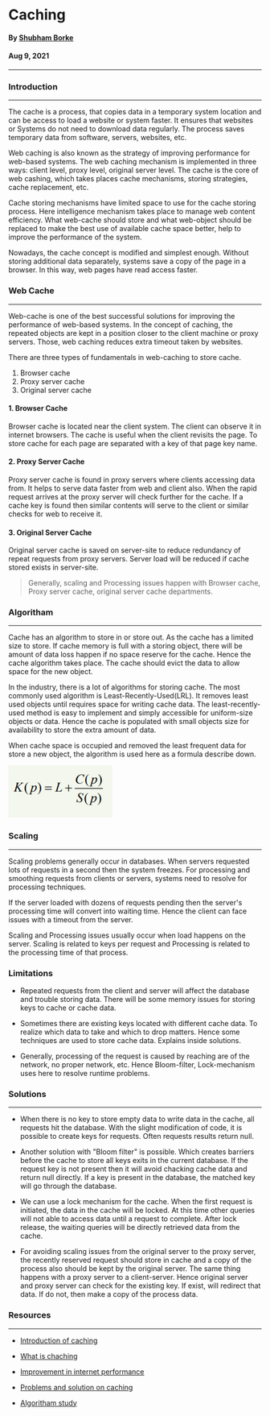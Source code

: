 # Caching

#### By  [Shubham Borke](https://github.com/shubhamborke7778)

#### Aug 9, 2021
<HR>


### Introduction
<hr>

The cache is a process, that copies data in a temporary system location and can be access to load a website or system faster. It ensures that websites or Systems do not need to download data regularly. The process saves temporary data from software, servers, websites, etc.

Web caching is also known as the strategy of improving performance for web-based systems. The web caching mechanism is implemented in three ways: client level, proxy level, original server level. The cache is the core of web cashing, which takes places cache mechanisms, storing strategies, cache replacement, etc.



Cache storing mechanisms have limited space to use for the cache storing process. Here intelligence mechanism takes place to manage web content efficiency. What web-cache should store and what web-object should be replaced to make the best use of available cache space better, help to improve the performance of the system.

Nowadays, the cache concept is modified and simplest enough. Without storing additional data separately, systems save a copy of the page in a browser. In this way, web pages have read access faster.





### Web Cache
<hr>

Web-cache is one of the best successful solutions for improving the performance of web-based systems. In the concept of caching, the repeated objects are kept in a position closer to the client machine or proxy servers. Those, web caching reduces extra timeout taken by websites.

There are three types of fundamentals in web-caching to store cache.
1. Browser cache
2. Proxy server cache
3. Original server cache

#### 1. Browser Cache

Browser cache is located near the client system. The client can observe it in internet browsers. The cache is useful when the client revisits the page. To store cache for each page are separated with a key of that page key name.

#### 2. Proxy Server Cache

Proxy server cache is found in proxy servers where clients accessing data from. It helps to serve data faster from web and client also. When the rapid request arrives at the proxy server will check further for the cache. If a cache key is found then similar contents will serve to the client or similar checks for web to receive it.

#### 3. Original Server Cache


Original server cache is saved on server-site to reduce redundancy of repeat requests from proxy servers. Server load will be reduced if cache stored exists in server-site.

>Generally, scaling and Processing issues happen with Browser cache, Proxy server cache, original server cache departments.

### Algoritham
<hr>

Cache has an algorithm to store in or store out. As the cache has a limited size to store. If cache memory is full with a storing object, there will be amount of data loss happen if no space reserve for the cache. Hence the cache algorithm takes place. The cache should evict the data to allow space for the new object.

In the industry, there is a lot of algorithms for storing cache.
The most commonly used algorithm is Least-Recently-Used(LRL). It removes least used objects until requires space for writing cache data. The least-recently-used method is easy to implement and simply accessible for uniform-size objects or data. Hence the cache is populated with small objects size for availability to store the extra amount of data.

When cache space is occupied and removed the least frequent data for store a new object, the algorithm is used here as a formula describe down.

![Formula for cache calculation](Capture.png)

### Scaling
<hr>

Scaling problems generally occur in databases. When servers requested lots of requests in a second then the system freezes. For processing and smoothing requests from clients or servers, systems need to resolve for processing techniques.

If the server loaded with dozens of requests pending then the server's processing time will convert into waiting time. Hence the client can face issues with a timeout from the server.

Scaling and Processing issues usually occur when load happens on the server. Scaling is related to keys per request and Processing is related to the processing time of that process.

### Limitations 

* Repeated requests from the client and server will affect the database and trouble storing data. There will be some memory issues for storing keys to cache or cache data.

* Sometimes there are existing keys located with different cache data. To realize which data to take and which to drop matters. Hence some techniques are used to store cache data. Explains inside solutions.

* Generally, processing of the request is caused by reaching are of the network, no proper network, etc. Hence Bloom-filter, Lock-mechanism uses here to resolve runtime problems.

### Solutions
<hr>

* When there is no key to store empty data to write data in the cache, all requests hit the database. With the slight modification of code, it is possible to create keys for requests. Often requests results return null.

* Another solution with "Bloom filter" is possible. Which creates barriers before the cache to store all keys exits in the current database. If the request key is not present then it will avoid chacking cache data and return null directly. If a key is present in the database, the matched key will go through the database. 

* We can use a lock mechanism for the cache. When the first request is initiated, the data in the cache will be locked. At this time other queries will not able to access data until a request to complete. After lock release, the waiting queries will be directly retrieved data from the cache.

* For avoiding scaling issues from the original server to the proxy server, the recently reserved request should store in cache and a copy of the process also should be kept by the original server. The same thing happens with a proxy server to a client-server. Hence original server and proxy server can check for the existing key. If exist, will redirect that data. If do not, then make a copy of the process data.

### Resources
<hr>

* [Introduction of caching](https://en.wikipedia.org/wiki/Cache_(computing)) 

* [What is chaching](https://www.fortinet.com/resources/cyberglossary/what-is-caching)

* [Improvement in internet performance](https://www.3pillarglobal.com/insights/blog-posts/how-web-caching-improves-internet-performance/)

* [Problems and solution on caching](https://medium.com/@mena.meseha/3-major-problems-and-solutions-in-the-cache-world-155ecae41d4f)

* [Algoritham study](https://www.researchgate.net/publication/265986051_A_Survey_of_Web_Caching_and_Prefetching_A_Survey_of_Web_Caching_and_Prefetching)